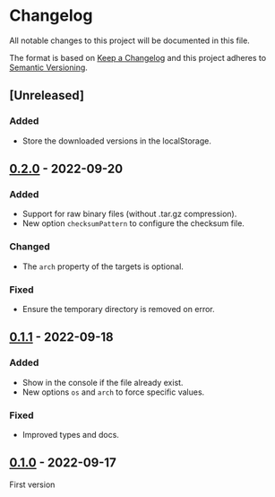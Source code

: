 <!-- deno-fmt-ignore-file -->

# Changelog

All notable changes to this project will be documented in this file.

The format is based on [Keep a Changelog](http://keepachangelog.com/)
and this project adheres to [Semantic Versioning](http://semver.org/).

## [Unreleased]
### Added
- Store the downloaded versions in the localStorage.

## [0.2.0] - 2022-09-20
### Added
- Support for raw binary files (without .tar.gz compression).
- New option `checksumPattern` to configure the checksum file.

### Changed
- The `arch` property of the targets is optional.

### Fixed
- Ensure the temporary directory is removed on error.

## [0.1.1] - 2022-09-18
### Added
- Show in the console if the file already exist.
- New options `os` and `arch` to force specific values.

### Fixed
- Improved types and docs.

## [0.1.0] - 2022-09-17
First version

[0.2.0]: https://github.com/oscarotero/dbin/compare/v0.1.1...v0.2.0
[0.1.1]: https://github.com/oscarotero/dbin/compare/v0.1.0...v0.1.1
[0.1.0]: https://github.com/oscarotero/dbin/releases/tag/v0.1.0
